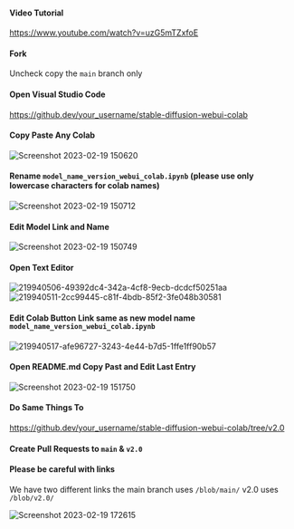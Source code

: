 #### Video Tutorial
https://www.youtube.com/watch?v=uzG5mTZxfoE

#### Fork
Uncheck copy the `main` branch only

#### Open Visual Studio Code
https://github.dev/your_username/stable-diffusion-webui-colab

#### Copy Paste Any Colab
![Screenshot 2023-02-19 150620](https://user-images.githubusercontent.com/54370274/219947132-20c537c5-06f7-42fd-8c0d-b2d143c3b594.png)

#### Rename `model_name_version_webui_colab.ipynb` (please use only lowercase characters for colab names)
![Screenshot 2023-02-19 150712](https://user-images.githubusercontent.com/54370274/219947148-9d9528e2-d5e2-4eb8-be44-21c2cebac52a.png)

#### Edit Model Link and Name
![Screenshot 2023-02-19 150749](https://user-images.githubusercontent.com/54370274/219947149-811e0aa5-7b38-4dc1-82d8-99432ff2ad54.png)

#### Open Text Editor
![219940506-49392dc4-342a-4cf8-9ecb-dcdcf50251aa](https://user-images.githubusercontent.com/54370274/219946820-be5e579f-d5b3-4bad-ac5e-e6c9dfafe3da.png)
![219940511-2cc99445-c81f-4bdb-85f2-3fe048b30581](https://user-images.githubusercontent.com/54370274/219946825-0dc7878a-18e6-4804-aa99-4b25266e21b7.png)

#### Edit Colab Button Link same as new model name `model_name_version_webui_colab.ipynb`
![219940517-afe96727-3243-4e44-b7d5-1ffe1ff90b57](https://user-images.githubusercontent.com/54370274/219946831-788b7615-0681-4ec8-bcab-42cb444391bf.png)

#### Open README.md Copy Past and Edit Last Entry
![Screenshot 2023-02-19 151750](https://user-images.githubusercontent.com/54370274/219947511-f9143f34-6b89-4bce-a885-4fbfab524054.png)

#### Do Same Things To 
https://github.dev/your_username/stable-diffusion-webui-colab/tree/v2.0

#### Create Pull Requests to `main` & `v2.0`

#### Please be careful with links
We have two different links the main branch uses `/blob/main/` v2.0 uses `/blob/v2.0/`

![Screenshot 2023-02-19 172615](https://user-images.githubusercontent.com/54370274/219954475-acc937ac-8df4-4461-b25c-1a65e03dafc9.png)

